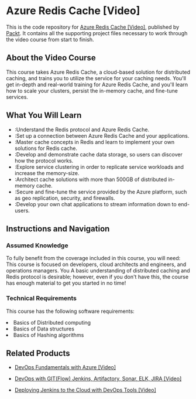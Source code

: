 # Azure Redis Cache [Video]
This is the code repository for [Azure Redis Cache [Video]](https://www.packtpub.com/virtualization-and-cloud/azure-redis-cache-video?utm_source=github&utm_medium=repository&utm_campaign=9781789344332), published by [Packt](https://www.packtpub.com/?utm_source=github). It contains all the supporting project files necessary to work through the video course from start to finish.
## About the Video Course
This course takes Azure Redis Cache, a cloud-based solution for distributed caching, and trains you to utilize the service for your caching needs. You'll get in-depth and real-world training for Azure Redis Cache, and you'll learn how to scale your clusters, persist the in-memory cache, and fine-tune services.	

<H2>What You Will Learn</H2>
<DIV class=book-info-will-learn-text>
<UL>
<LI>:Understand the Redis protocol and Azure Redis Cache. 
<LI>:Set up a connection between Azure Redis Cache and your applications. 
<LI>:Master cache concepts in Redis and learn to implement your own solutions for Redis cache. 
<LI>:Develop and demonstrate cache data storage, so users can discover how the protocol works. 
<LI>:Explore service clustering in order to replicate service workloads and increase the memory-size. 
<LI>:Architect cache solutions with more than 500GB of distributed in-memory cache. 
<LI>:Secure and fine-tune the service provided by the Azure platform, such as geo replication, security, and firewalls. 
<LI>:Develop your own chat applications to stream information down to end-users. </LI></UL></DIV>

## Instructions and Navigation
### Assumed Knowledge
To fully benefit from the coverage included in this course, you will need:<br/>
This course is focused on developers, cloud architects and engineers, and operations managers. You A basic understanding of distributed caching and Redis protocol is desirable; however, even if you don't have this, the course has enough material to get you started in no time!
### Technical Requirements
This course has the following software requirements:<br/>
<LI>Basics of Distributed computing
<LI>Basics of Data structures
<LI>Basics of Hashing algorithms


## Related Products
* [DevOps Fundamentals with Azure [Video]](https://www.packtpub.com/networking-and-servers/devops-fundamentals-azure-video?utm_source=github&utm_medium=repository&utm_campaign=9781789610499)

* [DevOps with GIT(Flow) Jenkins, Artifactory, Sonar, ELK, JIRA [Video]](https://www.packtpub.com/application-development/devops-gitflow-jenkins-artifactory-sonar-elk-jira-video?utm_source=github&utm_medium=repository&utm_campaign=9781789618839)

* [Deploying Jenkins to the Cloud with DevOps Tools [Video]](https://www.packtpub.com/networking-and-servers/deploying-jenkins-cloud-devops-tools-video?utm_source=github&utm_medium=repository&utm_campaign=9781788839778)

